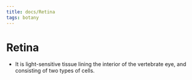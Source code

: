 ```yaml
---
title: docs/Retina
tags: botany
---
```


# Retina
- It is light-sensitive tissue lining the interior of the vertebrate eye, and consisting of two types of cells.
